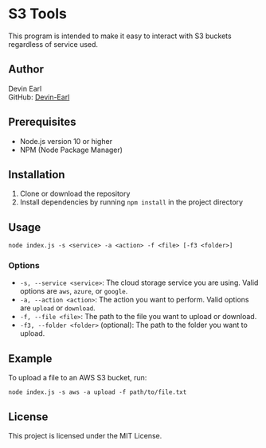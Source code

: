 # S3 Tools

This program is intended to make it easy to interact with S3 buckets regardless of service used.

## Author

Devin Earl\
GitHub: [Devin-Earl](https://github.com/Devin-Earl)

## Prerequisites

- Node.js version 10 or higher
- NPM (Node Package Manager)

## Installation

1. Clone or download the repository
2. Install dependencies by running `npm install` in the project directory

## Usage

`node index.js -s <service> -a <action> -f <file> [-f3 <folder>]`

### Options

- `-s, --service <service>`: The cloud storage service you are using. Valid options are `aws`, `azure`, or `google`.
- `-a, --action <action>`: The action you want to perform. Valid options are `upload` or `download`.
- `-f, --file <file>`: The path to the file you want to upload or download.
- `-f3, --folder <folder>` (optional): The path to the folder you want to upload.

## Example

To upload a file to an AWS S3 bucket, run:

`node index.js -s aws -a upload -f path/to/file.txt`

## License

This project is licensed under the MIT License.

